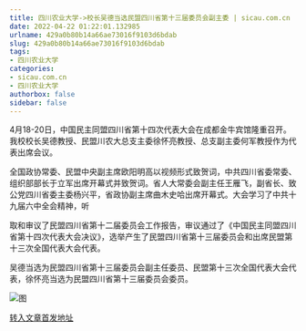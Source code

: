 ```yaml
---
title: 四川农业大学->校长吴德当选民盟四川省第十三届委员会副主委 | sicau.com.cn
date: 2022-04-22 01:22:01.132985
urlname: 429a0b80b14a66ae73016f9103d6bdab
slug: 429a0b80b14a66ae73016f9103d6bdab
tags: 
- 四川农业大学
categories:
- sicau.com.cn
- 四川农业大学
authorbox: false
sidebar: false
---
```

4月18-20日，中国民主同盟四川省第十四次代表大会在成都金牛宾馆隆重召开。我校校长吴德教授、民盟川农大总支主委徐怀亮教授、总支副主委何军教授作为代表出席会议。

全国政协常委、民盟中央副主席欧阳明高以视频形式致贺词，中共四川省委常委、组织部部长于立军出席开幕式并致贺词。省人大常委会副主任王雁飞，副省长、致公党四川省委主委杨兴平，省政协副主席曲木史哈出席开幕式。大会学习了中共十九届六中全会精神，听
<!--more-->
取和审议了民盟四川省第十二届委员会工作报告，审议通过了《中国民主同盟四川省第十四次代表大会决议》，选举产生了民盟四川省第十三届委员会和出席民盟第十三次全国代表大会代表。

吴德当选为民盟四川省第十三届委员会副主任委员、民盟第十三次全国代表大会代表，徐怀亮当选为民盟四川省第十三届委员会委员。

![图](https://news.sicau.edu.cn/__local/A/28/A1/EBF79EFCF0CAA32569B431D1E19_8CC50277_4D8FE.jpg)

[转入文章首发地址](https://news.sicau.edu.cn/info/1078/67446.htm)